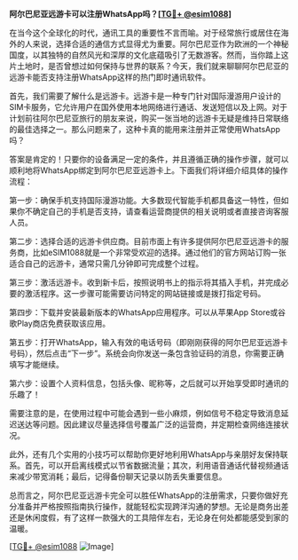 **阿尔巴尼亚远游卡可以注册WhatsApp吗？[[TG💪+ @esim1088](https://t.me/s/esim1088)]**

在当今这个全球化的时代，通讯工具的重要性不言而喻。对于经常旅行或居住在海外的人来说，选择合适的通信方式显得尤为重要。阿尔巴尼亚作为欧洲的一个神秘国度，以其独特的自然风光和深厚的文化底蕴吸引了无数游客。然而，当你踏上这片土地时，是否曾想过如何保持与世界的联系？今天，我们就来聊聊阿尔巴尼亚的远游卡能否支持注册WhatsApp这样的热门即时通讯软件。

首先，我们需要了解什么是远游卡。远游卡是一种专门针对国际漫游用户设计的SIM卡服务，它允许用户在国外使用本地网络进行通话、发送短信以及上网。对于计划前往阿尔巴尼亚旅行的朋友来说，购买一张当地的远游卡无疑是维持日常联络的最佳选择之一。那么问题来了，这种卡真的能用来注册并正常使用WhatsApp吗？

答案是肯定的！只要你的设备满足一定的条件，并且遵循正确的操作步骤，就可以顺利地将WhatsApp绑定到阿尔巴尼亚远游卡上。下面我们将详细介绍具体的操作流程：

第一步：确保手机支持国际漫游功能。大多数现代智能手机都具备这一特性，但如果你不确定自己的手机是否支持，请查看运营商提供的相关说明或者直接咨询客服人员。

第二步：选择合适的远游卡供应商。目前市面上有许多提供阿尔巴尼亚远游卡的服务商，比如eSIM1088就是一个非常受欢迎的选择。通过他们的官方网站订购一张适合自己的远游卡，通常只需几分钟即可完成整个过程。

第三步：激活远游卡。收到新卡后，按照说明书上的指示将其插入手机，并完成必要的激活程序。这一步骤可能需要访问特定的网站链接或是拨打指定号码。

第四步：下载并安装最新版本的WhatsApp应用程序。可以从苹果App Store或谷歌Play商店免费获取该应用。

第五步：打开WhatsApp，输入有效的电话号码（即刚刚获得的阿尔巴尼亚远游卡号码），然后点击“下一步”。系统会向你发送一条包含验证码的消息，你需要正确填写才能继续。

第六步：设置个人资料信息，包括头像、昵称等，之后就可以开始享受即时通讯的乐趣了！

需要注意的是，在使用过程中可能会遇到一些小麻烦，例如信号不稳定导致消息延迟送达等问题。因此建议尽量选择信号覆盖广泛的运营商，并定期检查网络连接状况。

此外，还有几个实用的小技巧可以帮助你更好地利用WhatsApp与亲朋好友保持联系。首先，可以开启离线模式以节省数据流量；其次，利用语音通话代替视频通话来减少带宽消耗；最后，记得备份聊天记录以防丢失重要信息。

总而言之，阿尔巴尼亚远游卡完全可以胜任WhatsApp的注册需求，只要你做好充分准备并严格按照指南执行操作，就能轻松实现跨洋沟通的梦想。无论是商务出差还是休闲度假，有了这样一款强大的工具陪伴左右，无论身在何处都能感受到家的温暖。

[[TG💪+ @esim1088](https://t.me/s/esim1088) ![Image](https://i.postimg.cc/4NQfJmqS/Snipaste-2025-05-13-00-14-12.png)]